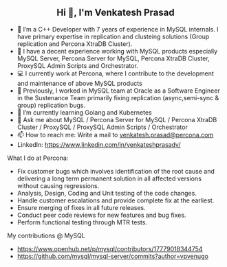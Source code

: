 <h2 align="center">Hi 👋, I'm Venkatesh Prasad </h2>

- 🔭 I’m a C++ Developer with 7 years of experience in MySQL internals. I have primary expertise in replication and clusteing solutions (Group replication and Percona XtraDB Cluster).
- 🐬 I have a decent experience working with MySQL products especially MySQL Server, Percona Server for MySQL, Percona XtraDB Cluster, ProxySQL Admin Scripts and Orchestrator.
- 💻 I currently work at Percona, where I contribute to the development and maintenance of above MySQL products
- 👯 Previously, I worked in MySQL team at Oracle as a Software Engineer in the Sustenance Team primarily fixing replication (async,semi-sync & group) replication bugs.
- 🌱 I’m currently learning Golang and Kubernetes
- 💬 Ask me about MySQL / Percona Server for MySQL / Percona XtraDB Cluster / ProxySQL / ProxySQL Admin Scripts / Orchestrator 
- 📫 How to reach me: Write a mail to venkatesh.prasad@percona.com
- LinkedIn: https://www.linkedin.com/in/venkateshprasadv/

What I do at Percona:
- Fix customer bugs which involves identification of the root cause and delivering a long term permanent solution in all affected versions without causing regressions.
- Analysis, Design, Coding and Unit testing of the code changes.
- Handle customer escalations and provide complete fix at the earliest.
- Ensure merging of fixes in all future releases.
- Conduct peer code reviews for new features and bug fixes.
- Perform functional testing through MTR tests.

My contributions @ MySQL
- https://www.openhub.net/p/mysql/contributors/17779018344754
- https://github.com/mysql/mysql-server/commits?author=vpvenugo
